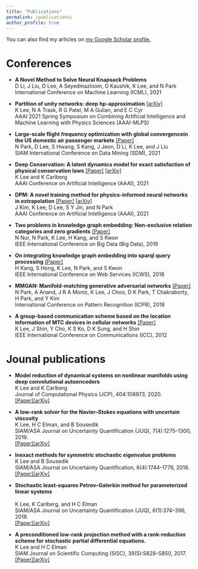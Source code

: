 ```yaml
---
title: "Publications"
permalink: /publications/
author_profile: true
---
```

You can also find my articles on <u><a href="https://scholar.google.com/citations?user=KL89hVQAAAAJ&hl=en">my Google Scholar profile</a>.</u>


Conferences
=====
- <b>A Novel Method to Solve Neural Knapsack Problems</b><br/>
D Li, J Liu, D Lee, A Seyedmazloom, G Kaushik, K Lee, and N Park<br/>
International Conference on Machine Learning (ICML), 2021

- <b>Partition of unity networks: deep hp-approximation</b> [[arXiv]](https://arxiv.org/abs/2101.11256)<br/>
K Lee, N A Trask, R G Patel, M A Gulian, and E C Cyr<br/> 
AAAI 2021 Spring Symposium on Combining Artificial Intelligence and Machine Learning with Physics Sciences (AAAI-MLPS) <br/> 


- <b>Large-scale flight frequency optimization with global convergencein the US domestic air passenger markets</b> [[Paper]](https://epubs.siam.org/doi/pdf/10.1137/1.9781611976700.80) <br/>
N Park, D Lee, S Hwang, S Kang, J Jeon, D Li, K Lee, and J Liu<br/>
SIAM International Conference on Data Mining (SDM), 2021<br/>

- <b>Deep Conservation: A latent dynamics model for exact satisfaction of physical conservation laws</b> [[Paper]](https://ojs.aaai.org/index.php/AAAI/article/view/16102) [[arXiv]](https://arxiv.org/abs/1909.09754)<br/>
K Lee and K Carlberg<br/>
AAAI Conference on Artificial Intelligence (AAAI), 2021<br/>

- <b>DPM: A novel training method for physics-informed neural networks in extrapolation</b> [[Paper]](https://ojs.aaai.org/index.php/AAAI/article/view/16992/16799) [[arXiv]](https://arxiv.org/abs/2012.02681)<br/>
J Kim, K Lee, D Lee, S Y Jin, and N Park<br/> 
AAAI Conference on Artificial Intelligence (AAAI), 2021<br/>


- <b>Two problems in knowledge graph embedding: Non-exclusive relation categories and zero gradients</b> [[Paper]](https://ieeexplore.ieee.org/document/9005966)<br/> 
N Nur, N Park, K Lee, H Kang, and S Kwon<br/> 
IEEE International Conference on Big Data (Big Data), 2019<br/>


- <b>On integrating knowledge graph embedding into sparql query processing</b> [[Paper]](https://ieeexplore.ieee.org/document/8456381)<br/>
H Kang, S Hong, K Lee, N Park, and S Kwon<br/> 
IEEE International Conference on Web Services (ICWS), 2018 <br/>


- <b>MMGAN: Manifold-matching generative adversarial networks</b> [[Paper]](https://ieeexplore.ieee.org/document/8545881)<br/>
N Park, A Anand, J R A Moniz, K Lee, J Choo, D K Park, T Chakraborty, H Park, and Y Kim<br/> 
International Conference on Pattern Recognition (ICPR), 2018<br/>


- <b> A group-based communication scheme based on the location information of MTC devices in cellular networks</b> [[Paper]](https://ieeexplore.ieee.org/document/6364277)<br/>
K Lee, J Shin, Y Cho, K S Ko, D K Sung, and H Shin<br/>
IEEE International Conference on Communications (ICC), 2012<br/>


Jounal publications
=====
- <b> Model reduction of dynamical systems on nonlinear manifolds using deep convolutional autoencoders</b><br/>
K Lee and K Carlberg<br/>
Journal of Computational Physics (JCP), 404:108973, 2020.<br/> 
[[Paper]](https://www.sciencedirect.com/science/article/pii/S0021999119306783?casa_token=02NNBzIRGlMAAAAA:BpGdU2WMfe_xIapkW7gyG-eNaxYVSTnv0UcVKofU5iWhR9mCIVkXf9HvciaLJ1W5pPfVXLgC8Q)[[arXiv]](https://arxiv.org/pdf/1812.08373.pdf) 

- <b> A low-rank solver for the Navier–Stokes equations with uncertain viscosity</b><br/>
K Lee, H C Elman, and B Sousedík<br/>
SIAM/ASA Journal on Uncertainty Quantification (JUQ), 7(4):1275–1300, 2019.<br/> 
[[Paper]](https://epubs.siam.org/doi/abs/10.1137/17M1151912)[[arXiv]](https://arxiv.org/abs/1710.05812)

- <b>Inexact methods for symmetric stochastic eigenvalue problems</b><br/>
K Lee and B Sousedík<br/>
SIAM/ASA Journal on Uncertainty Quantification, 6(4):1744–1776, 2018.<br/> 
[[Paper]](https://epubs.siam.org/doi/pdf/10.1137/18M1176026?casa_token=PIpEYkE2d84AAAAA:S8t3dlwEj_4B4C4JIgj2WsDWkb-fOpi4TGSUVAxwpkUa0Pyib3xI50v1H9F3m7bkiB2limKC4A)[[arXiv]](https://arxiv.org/abs/1811.00745) 

- <b>Stochastic least-squares Petrov–Galerkin method for parameterized linear systems</b><br/>  
K Lee, K Carlberg, and H C Elman<br/>
SIAM/ASA Journal on Uncertainty Quantification (JUQ), 6(1):374–396, 2018.<br/>
[[Paper]](https://epubs.siam.org/doi/abs/10.1137/17M1110729)[[arXiv]](https://arxiv.org/abs/1701.01492)

- <b>A preconditioned low-rank projection method with a rank-reduction scheme for stochastic partial differential equations.</b><br/>
K Lee and H C Elman<br/>
SIAM Journal on Scientific Computing (SISC), 39(5):S828–S850, 2017.<br/>
[[Paper]](https://epubs.siam.org/doi/abs/10.1137/16M1075582)[[arXiv]](https://arxiv.org/abs/1605.05297)
